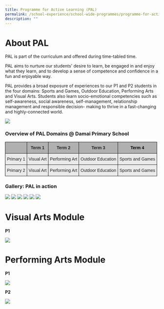 ```yaml
---
title: Programme for Active Learning (PAL)
permalink: /school-experience/school-wide-programmes/programme-for-active-learning-pal
description: ""
---
```

# About PAL
PAL is part of the curriculum and offered during time-tabled time.
  
PAL aims to nurture our students' desire to learn, be engaged in and enjoy what they learn, and to develop a sense of competence and confidence in a fun and enjoyable way.

PAL provides a broad exposure of experiences to our P1 and P2 students in the four domains: Sports and Games, Outdoor Education, Performing Arts and Visual Arts. Students also learn socio-emotional competencies such as self-awareness, social awareness, self-management, relationship management and responsible decision- making to thrive in a fast-changing and highly-connected world.

![](/images/2020%20pal%200.png)

### Overview of PAL Domains @ Damai Primary School

<style type="text/css">
.tg  {border-collapse:collapse;border-spacing:0;}
.tg td{border-color:black;border-style:solid;border-width:1px;font-family:Arial, sans-serif;font-size:14px;
  overflow:hidden;padding:10px 5px;word-break:normal;}
.tg th{border-color:black;border-style:solid;border-width:1px;font-family:Arial, sans-serif;font-size:14px;
  font-weight:normal;overflow:hidden;padding:10px 5px;word-break:normal;}
.tg .tg-ii8k{background-color:#EAEAEA;color:#222;text-align:center;vertical-align:top}
.tg .tg-dwlh{background-color:#B0B0B0;color:#222;font-weight:bold;text-align:center;vertical-align:middle}
.tg .tg-pll1{background-color:#B0B0B0;color:#222;font-weight:bold;text-align:center;vertical-align:top}
.tg .tg-q76h{background-color:#b0b0b0;color:#000000;font-weight:bold;text-align:center;vertical-align:top}
.tg .tg-ku5w{background-color:#EAEAEA;color:#222;text-align:center;vertical-align:middle}
</style>
<table class="tg">
<thead>
  <tr>
    <th class="tg-pll1"></th>
    <th class="tg-dwlh">Term 1</th>
    <th class="tg-dwlh">Term 2</th>
    <th class="tg-dwlh">Term 3</th>
    <th class="tg-q76h">Term 4</th>
  </tr>
</thead>
<tbody>
  <tr>
    <td class="tg-ku5w"><span style="color:#222;background-color:#EAEAEA">Primary 1</span></td>
    <td class="tg-ii8k"><span style="font-weight:normal">Visual Art</span></td>
    <td class="tg-ii8k"><span style="font-weight:normal">Performing Art</span></td>
    <td class="tg-ii8k"><span style="font-weight:normal">Outdoor Education</span></td>
    <td class="tg-ii8k"><span style="font-weight:normal">Sports and Games</span></td>
  </tr>
  <tr>
    <td class="tg-ii8k"><span style="font-weight:normal"> </span><span style="color:#222;background-color:#EAEAEA">Primary 2</span></td>
    <td class="tg-ii8k"><span style="font-weight:normal">Visual Art</span></td>
    <td class="tg-ii8k"><span style="font-weight:400">Performing Art</span></td>
    <td class="tg-ii8k"><span style="font-weight:400">Outdoor Education</span></td>
    <td class="tg-ii8k"><span style="font-weight:400">Sports and Games</span></td>
  </tr>
</tbody>
</table>

### Gallery: PAL in action

![](/images/2021%20pal%201.png)
![](/images/2021%20pal%202.png)
![](/images/2021%20pal%203.png)
![](/images/2021%20pal%204.png)
![](/images/2021%20pal%208.png)
![](/images/2021%20pal%209.png)

# Visual Arts Module

**P1**

![](/images/2015P1PalVisual.png)

# Performing Arts Module

**P1**

![](/images/P1Pal2015.png)

**P2**

![](/images/P2Pal2015.png)